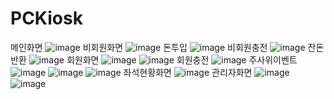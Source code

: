 # PCKiosk
메인화면
![image](https://github.com/leegunju/PCKiosk/assets/21851358/452f50fa-6057-4573-b9b1-01f177e8819f)
비회원화면
![image](https://github.com/leegunju/PCKiosk/assets/21851358/05cea2b3-8aa4-45fc-8342-c8a6ca7c67f3)
돈투입
![image](https://github.com/leegunju/PCKiosk/assets/21851358/db5e5f12-d92d-40e0-b0ba-700133729115)
비회원충전
![image](https://github.com/leegunju/PCKiosk/assets/21851358/d3b7363a-7b1a-4ecb-bb39-f9f8e80a091b)
잔돈반환
![image](https://github.com/leegunju/PCKiosk/assets/21851358/2fc8ad54-731c-499d-aad9-33e59a6d7a68)
회원화면
![image](https://github.com/leegunju/PCKiosk/assets/21851358/9eb23113-31e3-4b5a-b963-cc54f8016d51)
![image](https://github.com/leegunju/PCKiosk/assets/21851358/29537b83-46c3-4f73-ac62-563a841a72b5)
회원충전
![image](https://github.com/leegunju/PCKiosk/assets/21851358/93ff6cda-d57a-42d3-9ddf-4b43f82065a0)
주사위이벤트
![image](https://github.com/leegunju/PCKiosk/assets/21851358/c84a71e8-df10-4d98-bd6a-a309a60f1c46)
![image](https://github.com/leegunju/PCKiosk/assets/21851358/8c72fd4b-a51f-4ed3-8931-ffa82c98c82a)
![image](https://github.com/leegunju/PCKiosk/assets/21851358/f6052068-fcc9-45dd-8b75-9dd0c6fbb914)
좌석현황화면
![image](https://github.com/leegunju/PCKiosk/assets/21851358/0c189333-8eb4-49e2-90ff-3b4f12d7ad38)
관리자화면
![image](https://github.com/leegunju/PCKiosk/assets/21851358/5a124229-e417-4ff5-b957-82d98fbf9033)
![image](https://github.com/leegunju/PCKiosk/assets/21851358/0d87248b-28db-44cc-a0e9-f94440ca3bb9)



